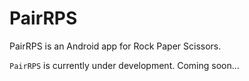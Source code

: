 PairRPS
========

PairRPS is an Android app for Rock Paper Scissors.

`PairRPS` is currently under development.
Coming soon...

